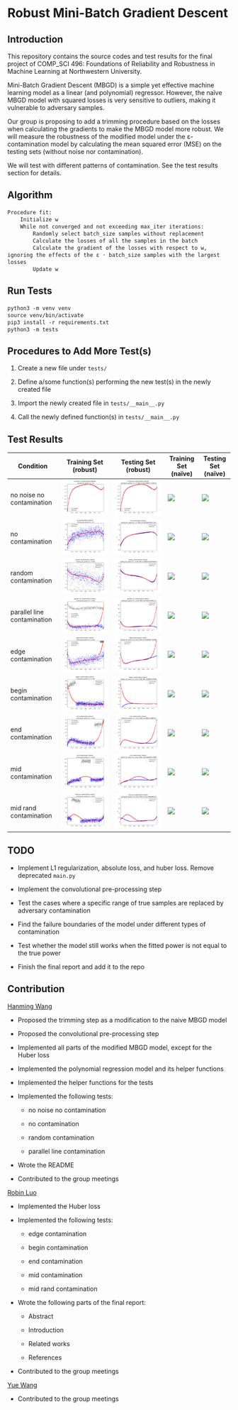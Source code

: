 # Robust Mini-Batch Gradient Descent

## Introduction

This repository contains the source codes and test results for the final project of COMP_SCI 496: Foundations of Reliability and Robustness in Machine Learning at Northwestern University.

Mini-Batch Gradient Descent (MBGD) is a simple yet effective machine learning model as a linear (and polynomial) regressor. However, the naïve MBGD model with squared losses is very sensitive to outliers, making it vulnerable to adversary samples.

Our group is proposing to add a trimming procedure based on the losses when calculating the gradients to make the MBGD model more robust. We will measure the robustness of the modified model under the ε-contamination model by calculating the mean squared error (MSE) on the testing sets (without noise nor contamination).

We will test with different patterns of contamination. See the test results section for details.

## Algorithm

    Procedure fit:
        Initialize w
        While not converged and not exceeding max_iter iterations:
            Randomly select batch_size samples without replacement
            Calculate the losses of all the samples in the batch
            Calculate the gradient of the losses with respect to w, ignoring the effects of the ε ⋅ batch_size samples with the largest losses
            Update w

## Run Tests

```
python3 -m venv venv
source venv/bin/activate
pip3 install -r requirements.txt
python3 -m tests
```

## Procedures to Add More Test(s)

1. Create a new file under `tests/`

2. Define a/some function(s) performing the new test(s) in the newly created file

3. Import the newly created file in `tests/__main__.py`

4. Call the newly defined function(s) in `tests/__main__.py`

## Test Results

| Condition | Training Set (robust) | Testing Set (robust) | Training Set (naïve) | Testing Set (naïve) |
| - | - | - | - | - |
| no noise no contamination | ![](test_results/no_noise_no_contamination/robust_training.png) | ![](test_results/no_noise_no_contamination/robust_testing.png) | ![](test_results/no_noise_no_contamination/naïve_training.png) | ![](test_results/no_noise_no_contamination/naïve_testing.png) |
| no contamination | ![](test_results/no_contamination/robust_training.png) | ![](test_results/no_contamination/robust_testing.png) | ![](test_results/no_contamination/naïve_training.png) | ![](test_results/no_contamination/naïve_testing.png) |
| random contamination | ![](test_results/random_contamination/robust_training.png) | ![](test_results/random_contamination/robust_testing.png) | ![](test_results/random_contamination/naïve_training.png) | ![](test_results/random_contamination/naïve_testing.png) |
| parallel line contamination | ![](test_results/parallel_line_contamination/robust_training.png) | ![](test_results/parallel_line_contamination/robust_testing.png) | ![](test_results/parallel_line_contamination/naïve_training.png) | ![](test_results/parallel_line_contamination/naïve_testing.png) |
| edge contamination | ![](test_results/edge_contamination/robust_training.png) | ![](test_results/edge_contamination/robust_testing.png) | ![](test_results/edge_contamination/naïve_training.png) | ![](test_results/edge_contamination/naïve_testing.png) |
| begin contamination | ![](test_results/begin_contamination/robust_training.png) | ![](test_results/begin_contamination/robust_testing.png) | ![](test_results/begin_contamination/naïve_training.png) | ![](test_results/begin_contamination/naïve_testing.png) |
| end contamination | ![](test_results/end_contamination/robust_training.png) | ![](test_results/end_contamination/robust_testing.png) | ![](test_results/end_contamination/naïve_training.png) | ![](test_results/end_contamination/naïve_testing.png) |
| mid contamination | ![](test_results/mid_contamination/robust_training.png) | ![](test_results/mid_contamination/robust_testing.png) | ![](test_results/mid_contamination/naïve_training.png) | ![](test_results/mid_contamination/naïve_testing.png) |
| mid rand contamination | ![](test_results/mid_rand_contamination/robust_training.png) | ![](test_results/mid_rand_contamination/robust_testing.png) | ![](test_results/mid_rand_contamination/naïve_training.png) | ![](test_results/mid_rand_contamination/naïve_testing.png) |

## TODO

- Implement L1 regularization, absolute loss, and huber loss. Remove deprecated `main.py`

- Implement the convolutional pre-processing step

- Test the cases where a specific range of true samples are replaced by adversary contamination

- Find the failure boundaries of the model under different types of contamination

- Test whether the model still works when the fitted power is not equal to the true power

- Finish the final report and add it to the repo

## Contribution

[Hanming Wang](https://github.com/WHMHammer)

- Proposed the trimming step as a modification to the naive MBGD model

- Proposed the convolutional pre-processing step

- Implemented all parts of the modified MBGD model, except for the Huber loss

- Implemented the polynomial regression model and its helper functions

- Implemented the helper functions for the tests

- Implemented the following tests:

    - no noise no contamination

    - no contamination

    - random contamination

    - parallel line contamination

- Wrote the README

- Contributed to the group meetings

[Robin Luo](https://github.com/robinzixuan)

- Implemented the Huber loss

- Implemented the following tests:

    - edge contamination

    - begin contamination

    - end contamination

    - mid contamination

    - mid rand contamination

- Wrote the following parts of the final report:

    - Abstract

    - Introduction

    - Related works

    - References

- Contributed to the group meetings

[Yue Wang](https://github.com/glazialuna)

- Contributed to the group meetings

